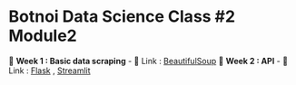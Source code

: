 # Botnoi Data Science Class #2 Module2
:pushpin: **Week 1 : Basic data scraping** 
    - :link: Link : [BeautifulSoup](https://www.crummy.com/software/BeautifulSoup/bs4/doc/)
:pushpin: **Week 2 : API** 
    - :link: Link : [Flask](https://flask.palletsprojects.com) , [Streamlit](https://www.streamlit.io)
